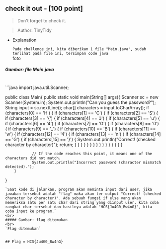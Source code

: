 ## check it out - [100 point]


> Don't forget to check it.

> Author: TinyTidy

- Explanation

  `Pada challenge ini, kita diberikan 1 file "Main.java", sudah terlihat pada file ini, tersimpan code java`
  <br>
 foto
##### Gambar: file Main.java
  <br>
  ```java
  import java.util.Scanner;

public class Main{
        public static void main(String[] args){
                Scanner sc = new Scanner(System.in);
                System.out.println("Can you guess the password?");
                String input = sc.nextLine();
                char[] characters = input.toCharArray();
                if (characters[0] == 'H') {
                    if (characters[1] == 'C') {
                        if (characters[2] == 'S') {
                            if (characters[3] == '{') {
                                if (characters[4] == 'J') {
                                    if (characters[5] == 'u') {
                                        if (characters[6] == '4') {
                                            if (characters[7] == 'G') {
                                                if (characters[8] == '0') {
                                                    if (characters[9] == '_') {
                                                        if (characters[10] == 'B') {
                                                            if (characters[11] == 'w') {
                                                                if (characters[12] == '4') {
                                                                    if (characters[13] == 'n') {
                                                                        if (characters[14] == 'G') {
                                                                            if (characters[15] == '}') {
                                                                                System.out.println("Correct! (checked character by character)");
                                                                                return;
                                                                            }
                                                                        }
                                                                    }
                                                                }
                                                            }
                                                        }
                                                    }
                                                }
                                            }
                                        }
                                    }
                                }
                            }
                        }
                    }
                }
                 
                // If the code reaches this point, it means one of the characters did not match.
                System.out.println("Incorrect password (character mismatch detected).");
        }
} 
  ```
  `Saat kode di jalankan, program akan meminta input dari user, jika jawaban tersebut adalah "flag" maka akan ter output "Correct! (checked character by character)". Ada sebuah fungsi if else yang akan memeriksa satu per satu char dari string yang diinput user, kita coba rangkai char tersebut dan hasilnya adalah "HCS{Ju4G0_Bw4nG}", kita coba input ke program.`
  <br>
  ##### Gambar: flag ditemukan
  <br>
  `Flag ditemukan`
  

## Flag = HCS{Ju4G0_Bw4nG}

